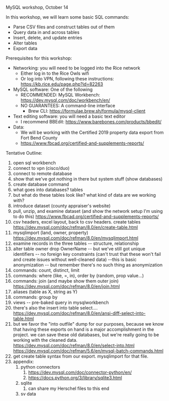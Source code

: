 MySQL workshop, October 14

In this workshop, we will learn some basic SQL commands:
* Parse CSV files and construct tables out of them
* Query data in and across tables
* Insert, delete, and update entries
* Alter tables
* Export data

Prerequisites for this workshop:

* Networking: you will need to be logged into the Rice network
	* Either log in to the Rice Owls wifi
	* Or log into VPN, following these instructions: https://kb.rice.edu/page.php?id=82263
* MySQL software: One of the following
	* RECOMMENDED: MySQL Workbench: https://dev.mysql.com/doc/workbench/en/
	* NO GUARANTEES: A command-line interface
		* Brew CLI: https://formulae.brew.sh/formula/mysql-client
* Text editing software: you will need a basic text editor
	* I recommend BBEdit: https://www.barebones.com/products/bbedit/
* Data:
	* We will be working with the Certified 2019 property data export from Fort Bend County
	* https://www.fbcad.org/certified-and-supplements-reports/

Tentative Outline: 

1. open sql workbench
1. connect to vpn (cisco/duo)
1. connect to remote database
1. show that we've got nothing in there but system stuff (show databases)
1. create database command
1. what goes into databases? tables
1. but what do these tables look like? what kind of data are we working with?
1. introduce dataset (county appraiser's website)
1. pull, unzip, and examine dataset (and show the network setup I'm using to do this)
https://www.fbcad.org/certified-and-supplements-reports/
1. csv headers, excel layout, back to csv headers. create tables
https://dev.mysql.com/doc/refman/8.0/en/create-table.html
1. mysqlimport (land, owner, property)
https://dev.mysql.com/doc/refman/8.0/en/mysqlimport.html
1. examine records in the three tables -- structure, relationship
1. alter table owner drop OwnerName -- but we've still got unique identifiers -- no foreign key constraints (can't trust that these won't fail and create issues without well-cleaned data)
--this is basic anonymization -- but remember there's no such thing as anonymization
1. commands: count, distinct, limit
1. commands: where (like, =, in), order by (random, prop value...)
1. commands: join (and maybe show them outer join)
https://dev.mysql.com/doc/refman/8.0/en/join.html
1. aliases (table as X, string as Y)
1. commands: group by
1. views -- pre-baked query in mysqlworkbench
1. there's also the insert into table select....
https://dev.mysql.com/doc/refman/8.0/en/ansi-diff-select-into-table.html
1. but we favor the "into outfile" dump for our purposes, because we know that having these exports on hand is a major accomplishment in the project. we can save these old databases, but we're really going to be working with the cleaned data. https://dev.mysql.com/doc/refman/8.0/en/select-into.html https://dev.mysql.com/doc/refman/5.6/en/mysql-batch-commands.html
1. get create table syntax from our export. mysqlimport for that file.
1. appendix:
	1. python connectors
		1. https://dev.mysql.com/doc/connector-python/en/
		1. https://docs.python.org/3/library/sqlite3.html
	1. sqlite
		1. can share my Herschel files to this end
	1. sv data

